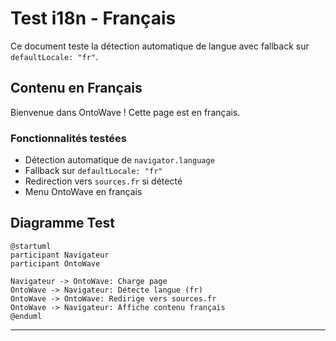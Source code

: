 # Test i18n - Français

Ce document teste la détection automatique de langue avec fallback sur `defaultLocale: "fr"`.

## Contenu en Français

Bienvenue dans OntoWave ! Cette page est en français.

### Fonctionnalités testées

- Détection automatique de `navigator.language`
- Fallback sur `defaultLocale: "fr"`
- Redirection vers `sources.fr` si détecté
- Menu OntoWave en français

## Diagramme Test

```plantuml
@startuml
participant Navigateur
participant OntoWave

Navigateur -> OntoWave: Charge page
OntoWave -> Navigateur: Détecte langue (fr)
OntoWave -> OntoWave: Redirige vers sources.fr
OntoWave -> Navigateur: Affiche contenu français
@enduml
```

---

